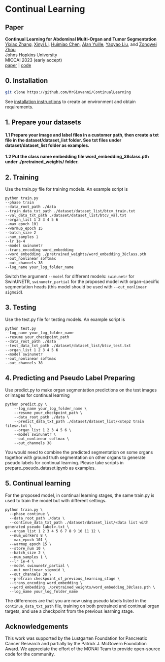 # Continual Learning

## Paper

<b>Continual Learning for Abdominal Multi-Organ and Tumor Segmentation</b> <br/>
[Yixiao Zhang](https://scholar.google.com/citations?user=lU3wroMAAAAJ), [Xinyi Li](https://www.linkedin.com/in/lixinyi808/), [Huimiao Chen](https://scholar.google.com/citations?hl=en&user=o-F4kBgAAAAJ), [Alan Yuille](https://www.cs.jhu.edu/~ayuille/), [Yaoyao Liu](https://www.cs.jhu.edu/~yyliu/), and [Zongwei Zhou](https://www.zongweiz.com/) <br/>
Johns Hopkins University  <br/>
MICCAI 2023 (early accept) <br/>
[paper](https://arxiv.org/pdf/2306.00988.pdf) | [code](https://github.com/MrGiovanni/ContinualLearning)

## 0. Installation

```bash
git clone https://github.com/MrGiovanni/ContinualLearning
```
See [installation instructions](document/INSTALL.md) to create an environment and obtain requirements.

## 1. Prepare your datasets
#### 1.1 Prepare your image and label files in a customer path, then create a txt file in the dataset/dataset_list folder. See txt files under dataset/dataset_list folder as examples.
#### 1.2 Put the class name embedding file word_embedding_38class.pth under ./pretrained_weights/ folder.

## 2. Training
Use the train.py file for training models. An example script is
```
python train.py 
--phase train
--data_root_path ./data
--train_data_txt_path ./dataset/dataset_list/btcv_train.txt
--val_data_txt_path ./dataset/dataset_list/btcv_val.txt
--organ_list 1 2 3 4 5 6
--max_epoch 101
--warmup_epoch 15
--batch_size 2
--num_samples 1
--lr 1e-4
--model swinunetr
--trans_encoding word_embedding
--word_embedding ./pretrained_weights/word_embedding_38class.pth
--out_nonlinear softmax
--out_channels 38
--log_name your_log_folder_name
```
Switch the argument `--model` for different models: `swinunetr` for SwinUNETR, `swinunetr_partial` for the proposed model with organ-specific segmentation heads (this model should be used with `--out_nonlinear sigmoid`).

## 3. Testing
Use the test.py file for testing models. An example script is
```
python test.py
--log_name your_log_folder_name
--resume your_checkpoint_path
--data_root_path ./data
--test_data_txt_path ./dataset/dataset_list/btcv_test.txt
--organ_list 1 2 3 4 5 6
--model swinunetr
--out_nonlinear softmax
--out_channels 38
```

## 4. Predicting and Pseudo Label Preparing
Use predict.py to make organ segmentation predictions on the test images or images for continual learning
```
python predict.py \
    --log_name your_log_folder_name \
    --resume your_checkpoint_path \
    --data_root_path ./data \
    --predict_data_txt_path ./dataset/dataset_list/<step2 train files>.txt \
    --organ_list 1 2 3 4 5 6 \
    --model swinunetr \
    --out_nonlinear softmax \
    --out_channels 38
```
You would need to combine the predicted segmentation on some organs togethor with ground truth segmentation on other organs to generate pseudo labels for continual learning. Please take scripts in prepare_pseudo_dataset.ipynb as examples.

## 5. Continual learning
For the proposed model, in continual learning stages, the same train.py is used to train the model but with different settings.
```
python train.py \
  --phase continue \
  --data_root_path ./data \
  --continue_data_txt_path ./dataset/dataset_list/<data list with generated pseudo label>.txt \
  --organ_list 1 2 3 4 5 6 7 8 9 10 11 12 \
  --num_workers 8 \
  --max_epoch 101 \
  --warmup_epoch 15 \
  --store_num 10 \
  --batch_size 2 \
  --num_samples 1 \
  --lr 1e-4 \
  --model swinunetr_partial \
  --out_nonlinear sigmoid \
  --out_channels 38 \
  --pretrain checkpoint_of_previous_learning_stage \
  --trans_encoding word_embedding \
  --word_embedding ./pretrained_weights/word_embedding_38class.pth \
  --log_name your_log_folder_name
```
The differences are that you are now using pseudo labels listed in the `continue_data_txt_path` file, training on both pretrained and continual organ targets, and use a checkpoint from the previous learning stage.

## Acknowledgements
This work was supported by the Lustgarten Foundation for Pancreatic Cancer Research and partially by the Patrick J. McGovern Foundation Award. We appreciate the effort of the MONAI Team to provide open-source code for the community.
